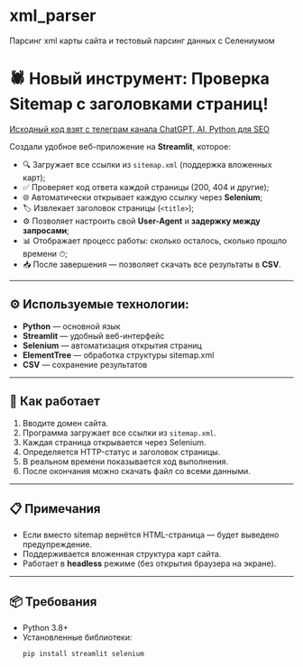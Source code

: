 # xml_parser
Парсинг xml карты сайта и тестовый парсинг данных с Селениумом

# 🕷️ Новый инструмент: Проверка Sitemap с заголовками страниц!

[Исходный код взят с телеграм канала ChatGPT, AI, Python для SEO](https://t.me/seo_python_ai)



Создали удобное веб-приложение на **Streamlit**, которое:

- 🔍 Загружает все ссылки из `sitemap.xml` (поддержка вложенных карт);
- ✅ Проверяет код ответа каждой страницы (200, 404 и другие);
- 🌐 Автоматически открывает каждую ссылку через **Selenium**;
- 🏷️ Извлекает заголовок страницы (`<title>`);
- ⚙️ Позволяет настроить свой **User-Agent** и **задержку между запросами**;
- 📊 Отображает процесс работы: сколько осталось, сколько прошло времени ⏱;
- 📥 После завершения — позволяет скачать все результаты в **CSV**.

---

## ⚙️ Используемые технологии:

- **Python** — основной язык
- **Streamlit** — удобный веб-интерфейс
- **Selenium** — автоматизация открытия страниц
- **ElementTree** — обработка структуры sitemap.xml
- **CSV** — сохранение результатов

---

## 🚀 Как работает

1. Вводите домен сайта.
2. Программа загружает все ссылки из `sitemap.xml`.
3. Каждая страница открывается через Selenium.
4. Определяется HTTP-статус и заголовок страницы.
5. В реальном времени показывается ход выполнения.
6. После окончания можно скачать файл со всеми данными.

---

## 📋 Примечания

- Если вместо sitemap вернётся HTML-страница — будет выведено предупреждение.
- Поддерживается вложенная структура карт сайта.
- Работает в **headless** режиме (без открытия браузера на экране).

---

## 📦 Требования

- Python 3.8+
- Установленные библиотеки:
  ```bash
  pip install streamlit selenium

